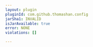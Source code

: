 ```yaml
---
layout: plugin
pluginId: com.github.thomashan.config
jarSha1: INVALID
isJarAvailable: true
error: NONE
violations: []

---
```

